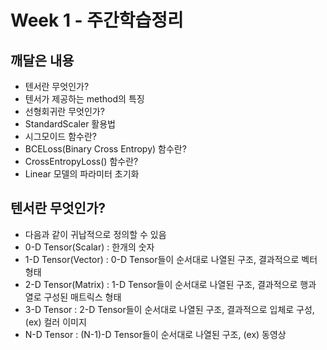# Week 1 - 주간학습정리


## 깨달은 내용
* 텐서란 무엇인가?
* 텐서가 제공하는 method의 특징
* 선형회귀란 무엇인가?
* StandardScaler 활용법
* 시그모이드 함수란?
* BCELoss(Binary Cross Entropy) 함수란?
* CrossEntropyLoss() 함수란?
* Linear 모델의 파라미터 초기화

## 텐서란 무엇인가?
* 다음과 같이 귀납적으로 정의할 수 있음
* 0-D Tensor(Scalar) : 한개의 숫자
* 1-D Tensor(Vector) : 0-D Tensor들이 순서대로 나열된 구조, 결과적으로 벡터 형태
* 2-D Tensor(Matrix) : 1-D Tensor들이 순서대로 나열된 구조, 결과적으로 행과 열로 구성된 매트릭스 형태
* 3-D Tensor         : 2-D Tensor들이 순서대로 나열된 구조, 결과적으로 입체로 구성, (ex) 컬러 이미지
* N-D Tensor         : (N-1)-D Tensor들이 순서대로 나열된 구조, (ex) 동영상